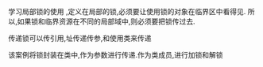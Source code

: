 

学习局部锁的使用
,定义在局部的锁,必须要让使用锁的对象在临界区中看得见.
所以,如果锁和临界资源在不同的局部域中,则必须要把锁传过去.

传递锁可以传引用,址传递传参,和使用类来传递

该案例将锁封装在类中,作为参数进行传递.作为类成员,进行加锁和解锁
